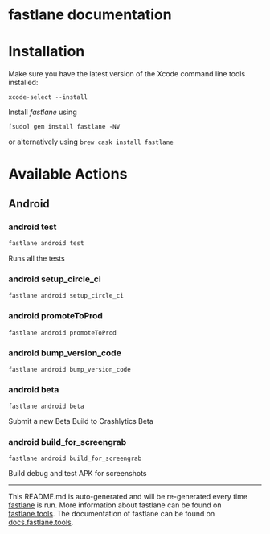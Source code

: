 fastlane documentation
================
# Installation

Make sure you have the latest version of the Xcode command line tools installed:

```
xcode-select --install
```

Install _fastlane_ using
```
[sudo] gem install fastlane -NV
```
or alternatively using `brew cask install fastlane`

# Available Actions
## Android
### android test
```
fastlane android test
```
Runs all the tests
### android setup_circle_ci
```
fastlane android setup_circle_ci
```

### android promoteToProd
```
fastlane android promoteToProd
```

### android bump_version_code
```
fastlane android bump_version_code
```

### android beta
```
fastlane android beta
```
Submit a new Beta Build to Crashlytics Beta
### android build_for_screengrab
```
fastlane android build_for_screengrab
```
Build debug and test APK for screenshots

----

This README.md is auto-generated and will be re-generated every time [fastlane](https://fastlane.tools) is run.
More information about fastlane can be found on [fastlane.tools](https://fastlane.tools).
The documentation of fastlane can be found on [docs.fastlane.tools](https://docs.fastlane.tools).

